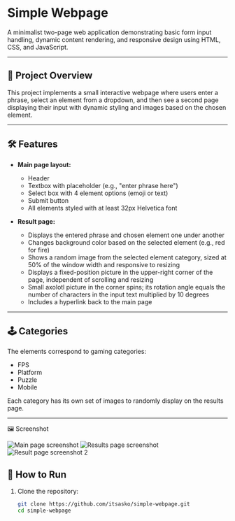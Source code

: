 # Simple Webpage

A minimalist two-page web application demonstrating basic form input handling, dynamic content rendering, and responsive design using HTML, CSS, and JavaScript.

---

## 🎯 Project Overview

This project implements a small interactive webpage where users enter a phrase, select an element from a dropdown, and then see a second page displaying their input with dynamic styling and images based on the chosen element.

---

## 🛠️ Features

- **Main page layout:**
  - Header
  - Textbox with placeholder (e.g., "enter phrase here")
  - Select box with 4 element options (emoji or text)
  - Submit button
  - All elements styled with at least 32px Helvetica font

- **Result page:**
  - Displays the entered phrase and chosen element one under another
  - Changes background color based on the selected element (e.g., red for fire)
  - Shows a random image from the selected element category, sized at 50% of the window width and responsive to resizing
  - Displays a fixed-position picture in the upper-right corner of the page, independent of scrolling and resizing
  - Small axolotl picture in the corner spins; its rotation angle equals the number of characters in the input text multiplied by 10 degrees
  - Includes a hyperlink back to the main page

---

## 🕹️ Categories

The elements correspond to gaming categories:

- FPS
- Platform
- Puzzle
- Mobile

Each category has its own set of images to randomly display on the results page.

---
🖼️ Screenshot

![Main page screenshot](screenshot/screenshot1.png)
![Results page screenshot](screenshot/screenshot2.png)
![Result page screenshot 2](screenshot/screenshot3.png)

## 🚀 How to Run

1. Clone the repository:

   ```bash
   git clone https://github.com/itsasko/simple-webpage.git
   cd simple-webpage
